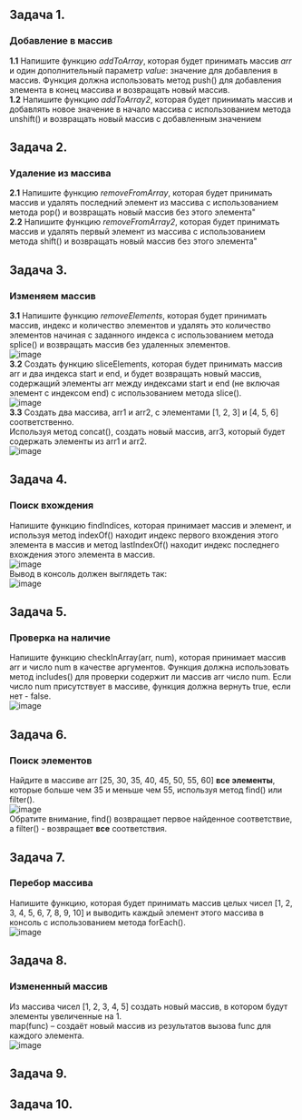 ## Задача 1.   
### Добавление в массив  
**1.1** Напишите функцию _addToArray_, которая будет принимать массив _arr_ и один дополнительный параметр _value_: значение для добавления в массив. Функция должна использовать метод push() для добавления элемента в конец массива и возвращать новый массив.  
**1.2**  Напишите функцию _addToArray2_, которая будет принимать массив и добавлять новое значение в начало массива с использованием метода unshift() и возвращать новый массив с добавленным значением  

## Задача 2.   
### Удаление из массива  
**2.1** Напишите функцию _removeFromArray_, которая будет принимать массив и удалять последний элемент из массива с использованием метода pop() и возвращать новый массив без этого элемента"  
**2.2** Напишите функцию _removeFromArray2_, которая будет принимать массив и удалять первый элемент из массива с использованием метода shift() и возвращать новый массив без этого элемента"  

## Задача 3.   
### Изменяем массив  
**3.1**  Напишите функцию _removeElements_, которая будет принимать массив, индекс и количество элементов и удалять это количество элементов начиная с заданного индекса с использованием метода splice() и возвращать массив без удаленных элементов.  
![image](https://user-images.githubusercontent.com/113675674/215050921-5713966e-7e7e-45e5-a843-72b2eeb721a2.png)  
**3.2** Создать функцию sliceElements, которая будет принимать массив arr и два индекса start и end, и будет возвращать новый массив, содержащий элементы arr между индексами start и end (не включая элемент с индексом end) с использованием метода slice().  
![image](https://user-images.githubusercontent.com/113675674/215050890-d23e4bec-b474-45c0-8b1f-273738090b5e.png)  
**3.3**
Создать два массива, arr1 и arr2, с элементами [1, 2, 3] и [4, 5, 6] соответственно.  
Используя метод concat(), создать новый массив, arr3, который будет содержать элементы из arr1 и arr2.  
![image](https://user-images.githubusercontent.com/113675674/215051930-ec4f95a4-6db9-430d-9ef7-5120633b5fd5.png)  

## Задача 4.   
### Поиск вхождения  
Напишите функцию findIndices, которая принимает массив и элемент, и используя метод indexOf() находит индекс первого вхождения этого элемента в массив и метод lastIndexOf() находит индекс последнего вхождения этого элемента в массив.  
![image](https://user-images.githubusercontent.com/113675674/215058978-1fc8651c-1d6c-4700-9be5-fdf18ff08b6a.png)  
Вывод в консоль должен выглядеть так:  
![image](https://user-images.githubusercontent.com/113675674/215059095-f7e8d8d3-ec29-4e84-b045-7f713bf47ac2.png)  

## Задача 5.   
### Проверка на наличие   
Напишите функцию checkInArray(arr, num), которая принимает массив arr и число num в качестве аргументов. Функция должна использовать метод includes() для проверки содержит ли массив arr число num. Если число num присутствует в массиве, функция должна вернуть true, если нет - false.  
![image](https://user-images.githubusercontent.com/113675674/215059908-74edc027-db8f-4c98-bdd7-ac7e770f0a9f.png)  

## Задача 6.   
### Поиск элементов  
Найдите в массиве arr [25, 30, 35, 40, 45, 50, 55, 60] **все элементы**, которые больше чем 35 и меньше чем 55, используя метод find() или filter().  
![image](https://user-images.githubusercontent.com/113675674/215060458-117e6f7c-0175-45aa-a2c7-19014ffa244b.png)  
Обратите внимание, find() возвращает первое найденное соответствие, а filter() - возвращает **все** соответствия.  

## Задача 7.   
### Перебор массива  
Напишите функцию, которая будет принимать массив целых чисел [1, 2, 3, 4, 5, 6, 7, 8, 9, 10] и выводить каждый элемент этого массива в консоль с использованием метода forEach().  
![image](https://user-images.githubusercontent.com/113675674/215061497-c78310a4-ede7-44e0-b425-1e5bc7cff330.png)  

## Задача 8.   
### Измененный массив  
Из массива чисел [1, 2, 3, 4, 5] создать новый массив, в котором будут элементы увеличенные на 1.  
map(func) – создаёт новый массив из результатов вызова func для каждого элемента.  
![image](https://user-images.githubusercontent.com/113675674/215062140-fc642ce3-edbe-45b9-9fa3-faab7a7b0bd4.png)  

## Задача 9.   
### 

## Задача 10.   
### 
